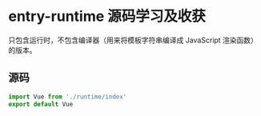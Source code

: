 # entry-runtime 源码学习及收获

只包含运行时，不包含编译器（用来将模板字符串编译成 JavaScript 渲染函数）的版本。

## 源码

```js
import Vue from './runtime/index'
export default Vue
```
